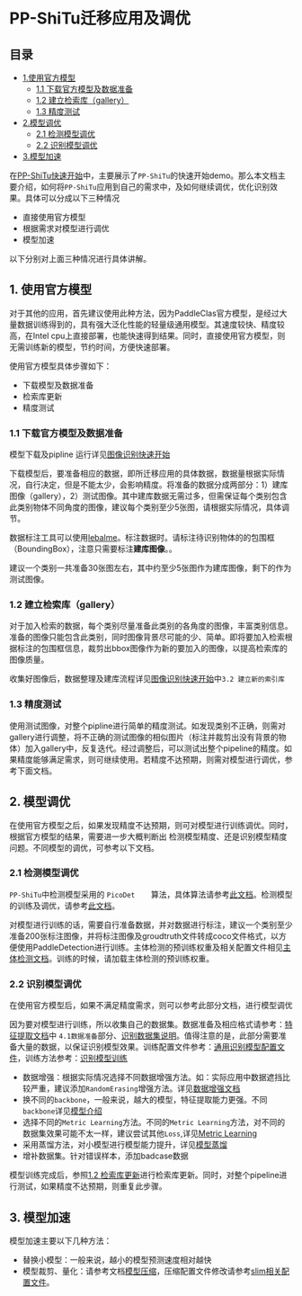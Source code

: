 # PP-ShiTu迁移应用及调优

## 目录

- [1.使用官方模型](#1)
  - [1.1 下载官方模型及数据准备](#1.1)
  - [1.2 建立检索库（gallery）](#1.2)
  - [1.3 精度测试](#1.3)
- [2.模型调优](#2)
  - [2.1 检测模型调优](#2.1)
  - [2.2 识别模型调优](#2.2)
- [3.模型加速](#3)

在[PP-ShiTu快速开始](../quick_start/quick_start_recognition.md)中，主要展示了`PP-ShiTu`的快速开始demo。那么本文档主要介绍，如何将`PP-ShiTu`应用到自己的需求中，及如何继续调优，优化识别效果。具体可以分成以下三种情况

- 直接使用官方模型
- 根据需求对模型进行调优
- 模型加速

以下分别对上面三种情况进行具体讲解。

<a name="1"></a>

## 1. 使用官方模型

对于其他的应用，首先建议使用此种方法，因为PaddleClas官方模型，是经过大量数据训练得到的，具有强大泛化性能的轻量级通用模型。其速度较快、精度较高，在Intel cpu上直接部署，也能快速得到结果。同时，直接使用官方模型，则无需训练新的模型，节约时间，方便快速部署。

使用官方模型具体步骤如下：

- 下载模型及数据准备
- 检索库更新
- 精度测试

<a name="1.1"></a>

### 1.1 下载官方模型及数据准备

模型下载及pipline 运行详见[图像识别快速开始](../quick_start/quick_start_recognition.md)

下载模型后，要准备相应的数据，即所迁移应用的具体数据，数据量根据实际情况，自行决定，但是不能太少，会影响精度。将准备的数据分成两部分：1）建库图像（gallery），2）测试图像。其中建库数据无需过多，但需保证每个类别包含此类别物体不同角度的图像，建议每个类别至少5张图，请根据实际情况，具体调节。

数据标注工具可以使用[lebalme](https://github.com/wkentaro/labelme)。标注数据时。请标注待识别物体的的包围框（BoundingBox），注意只需要标注**建库图像**。。

建议一个类别一共准备30张图左右，其中约至少5张图作为建库图像，剩下的作为测试图像。

<a name="1.2"></a>

### 1.2 建立检索库（gallery）

对于加入检索的数据，每个类别尽量准备此类别的各角度的图像，丰富类别信息。准备的图像只能包含此类别，同时图像背景尽可能的少、简单。即将要加入检索根据标注的包围框信息，裁剪出bbox图像作为新的要加入的图像，以提高检索库的图像质量。

收集好图像后，数据整理及建库流程详见[图像识别快速开始](../quick_start/quick_start_recognition.md)中`3.2 建立新的索引库`

<a name="1.3"></a>

### 1.3 精度测试

使用测试图像，对整个pipline进行简单的精度测试。如发现类别不正确，则需对gallery进行调整，将不正确的测试图像的相似图片（标注并裁剪出没有背景的物体）加入gallery中，反复迭代。经过调整后，可以测试出整个pipeline的精度。如果精度能够满足需求，则可继续使用。若精度不达预期，则需对模型进行调优，参考下面文档。

<a name="2"></a>

## 2. 模型调优

在使用官方模型之后，如果发现精度不达预期，则可对模型进行训练调优。同时，根据官方模型的结果，需要进一步大概判断出 检测模型精度、还是识别模型精度问题。不同模型的调优，可参考以下文档。

<a name="2.1"></a>

### 2.1 检测模型调优

`PP-ShiTu`中检测模型采用的 `PicoDet    `算法，具体算法请参考[此文档](https://github.com/PaddlePaddle/PaddleDetection/tree/release/2.3/configs/picodet)。检测模型的训练及调优，请参考[此文档](https://github.com/PaddlePaddle/PaddleDetection/blob/release/2.3/README_cn.md)。

对模型进行训练的话，需要自行准备数据，并对数据进行标注，建议一个类别至少准备200张标注图像，并将标注图像及groudtruth文件转成coco文件格式，以方便使用PaddleDetection进行训练。主体检测的预训练权重及相关配置文件相见[主体检测文档](https://github.com/PaddlePaddle/PaddleDetection/tree/develop/configs/picodet/application/mainbody_detection)。训练的时候，请加载主体检测的预训练权重。

<a name="2.2"></a>

### 2.2 识别模型调优

在使用官方模型后，如果不满足精度需求，则可以参考此部分文档，进行模型调优

因为要对模型进行训练，所以收集自己的数据集。数据准备及相应格式请参考：[特征提取文档](../image_recognition_pipeline/feature_extraction.md)中 `4.1数据准备`部分、[识别数据集说明](../data_preparation/recognition_dataset.md)。值得注意的是，此部分需要准备大量的数据，以保证识别模型效果。训练配置文件参考：[通用识别模型配置文件](../../../ppcls/configs/GeneralRecognition/GeneralRecognition_PPLCNet_x2_5.yaml)，训练方法参考：[识别模型训练](../models_training/recognition.md)

- 数据增强：根据实际情况选择不同数据增强方法。如：实际应用中数据遮挡比较严重，建议添加`RandomErasing`增强方法。详见[数据增强文档](./DataAugmentation.md)
- 换不同的`backbone`，一般来说，越大的模型，特征提取能力更强。不同`backbone`详见[模型介绍](../algorithm_introduction/ImageNet_models.md)
- 选择不同的`Metric Learning`方法。不同的`Metric Learning`方法，对不同的数据集效果可能不太一样，建议尝试其他`Loss`,详见[Metric Learning](../algorithm_introduction/metric_learning.md)
- 采用蒸馏方法，对小模型进行模型能力提升，详见[模型蒸馏](../algorithm_introduction/knowledge_distillation.md)
- 增补数据集。针对错误样本，添加badcase数据

模型训练完成后，参照[1.2 检索库更新](#1.2)进行检索库更新。同时，对整个pipeline进行测试，如果精度不达预期，则重复此步骤。

<a name="3"></a>

## 3. 模型加速

模型加速主要以下几种方法：

- 替换小模型：一般来说，越小的模型预测速度相对越快
- 模型裁剪、量化：请参考文档[模型压缩](./model_prune_quantization.md)，压缩配置文件修改请参考[slim相关配置文件](../../../ppcls/configs/slim/)。
